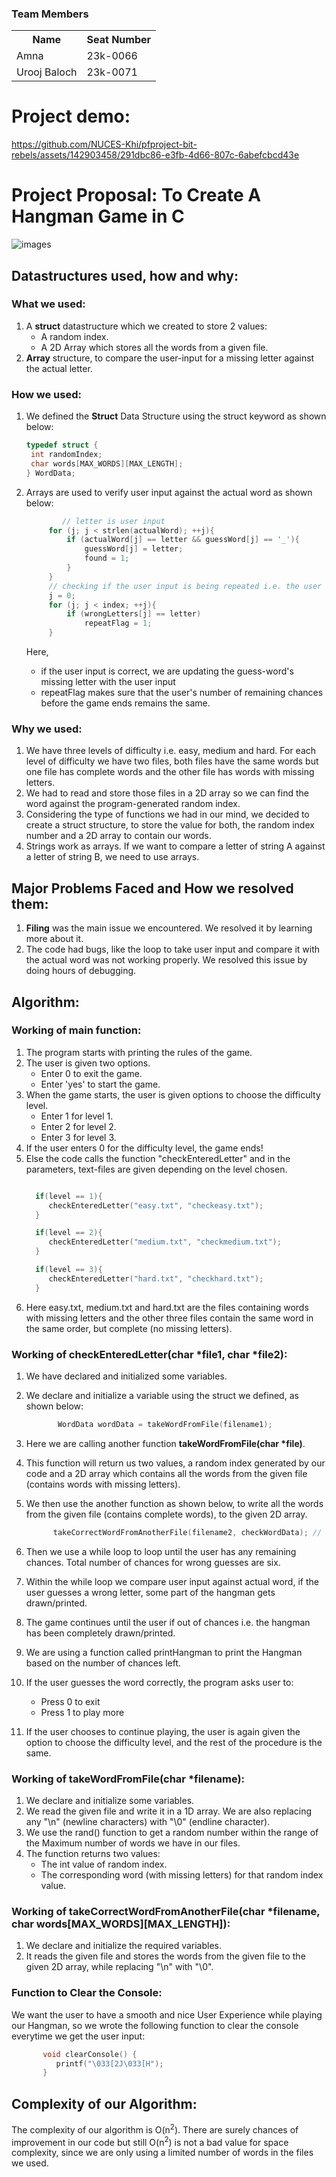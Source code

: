 ### Team Members
<table>
<tr>
	<th>Name</th>
	<th>Seat Number</th>
</tr>
<tr>
	<td> Amna </td>
	<td> 23k-0066</td>
</tr>
<tr>
	<td> Urooj Baloch </td>
	<td> 23k-0071 </td>
</tr>
</table>

# Project demo:

https://github.com/NUCES-Khi/pfproject-bit-rebels/assets/142903458/291dbc86-e3fb-4d66-807c-6abefcbcd43e

# Project Proposal: To Create A Hangman Game in C

![images](https://github.com/NUCES-Khi/pfproject-bit-rebels/assets/144048378/cc95f64c-871c-4e6d-95a2-80bc56c3c175)


## Datastructures used, how and why:

### What we used:
1. A <strong>struct</strong> datastructure which we created to store 2 values:
   * A random index.
   * A 2D Array which stores all the words from a given file.
2. <strong>Array</strong> structure, to compare the user-input for a missing letter against the actual letter.

### How we used:
1. We defined the <strong>Struct</strong> Data Structure using the struct keyword as shown below:

   ```C
   typedef struct {
    int randomIndex;
    char words[MAX_WORDS][MAX_LENGTH];
   } WordData;
   ```
2. Arrays are used to verify user input against the actual word as shown below:
   ```C
           // letter is user input
		for (j; j < strlen(actualWord); ++j){
			if (actualWord[j] == letter && guessWord[j] == '_'){
				guessWord[j] = letter;
				found = 1;
			}
		}
		// checking if the user input is being repeated i.e. the user has already entered that letter before:
		j = 0;
		for (j; j < index; ++j){
			if (wrongLetters[j] == letter) 
				repeatFlag = 1;
		}
   ```
   Here,
   * if the user input is correct, we are updating the guess-word's missing letter with the user input
   * repeatFlag makes sure that the user's number of remaining chances before the game ends remains the same.

### Why we used:

1. We have three levels of difficulty i.e. easy, medium and hard. For each level of difficulty we have two files, both files have the same words but one file has complete words and the other file has words with missing letters.
2. We had to read and store those files in a 2D array so we can find the word against the program-generated random index.
3. Considering the type of functions we had in our mind, we decided to create a struct structure, to store the value for both, the random index number and a 2D array to contain our words.
4. Strings work as arrays. If we want to compare a letter of string A against a letter of string B, we need to use arrays.

## Major Problems Faced and How we resolved them:

1. <strong>Filing</strong> was the main issue we encountered. We resolved it by learning more about it.
2. The code had bugs, like the loop to take user input and compare it with the actual word was not working properly. We resolved this issue by doing hours of debugging.

## Algorithm:

### Working of main function:

1. The program starts with printing the rules of the game.
2. The user is given two options.
   * Enter 0 to exit the game.
   * Enter 'yes' to start the game.
3. When the game starts, the user is given options to choose the difficulty level.
   * Enter 1 for level 1.
   * Enter 2 for level 2.
   * Enter 3 for level 3.
4. If the user enters 0 for the difficulty level, the game ends!
5. Else the code calls the function "checkEnteredLetter" and in the parameters, text-files are given depending on the level chosen.
   ```C
   
     if(level == 1){
        checkEnteredLetter("easy.txt", "checkeasy.txt");
     }
   
     if(level == 2){
        checkEnteredLetter("medium.txt", "checkmedium.txt");
     }
   
     if(level == 3){
        checkEnteredLetter("hard.txt", "checkhard.txt");
     }
   
   ```
6. Here easy.txt, medium.txt and hard.txt are the files containing words with missing letters and the other three files contain the same word in the same order, but complete (no missing letters).

### Working of checkEnteredLetter(char *file1, char *file2):

1. We have declared and initialized some variables.
2. We declare and initialize a variable using the struct we defined, as shown below:

   ```C
          WordData wordData = takeWordFromFile(filename1); 
   ```
3. Here we are calling another function <strong>takeWordFromFile(char *file)</strong>.
4. This function will return us two values, a random index generated by our code and a 2D array which contains all the words from the given file (contains words with missing letters).
5. We then use the another function as shown below, to write all the words from the given file (contains complete words), to the given 2D array.
   ```C
         takeCorrectWordFromAnotherFile(filename2, checkWordData); // reads the given files and writes it all in our 2D array
   ```
6. Then we use a while loop to loop until the user has any remaining chances. Total number of chances for wrong guesses are six.
7. Within the while loop we compare user input against actual word, if the user guesses a wrong letter, some part of the hangman gets drawn/printed.
8. The game continues until the user if out of chances i.e. the hangman has been completely drawn/printed.
9. We are using a function called printHangman to print the Hangman based on the number of chances left.
10. If the user guesses the word correctly, the program asks user to:
    * Press 0 to exit
    * Press 1 to play more
11. If the user chooses to continue playing, the user is again given the option to choose the difficulty level, and the rest of the procedure is the same.

### Working of takeWordFromFile(char *filename):

1. We declare and initialize some variables.
2. We read the given file and write it in a 1D array. We are also replacing any "\n" (newline characters) with "\0" (endline character).
3. We use the rand() function to get a random number within the range of the Maximum number of words we have in our files.
4. The function returns two values:
   * The int value of random index.
   * The corresponding word (with missing letters) for that random index value.

### Working of takeCorrectWordFromAnotherFile(char *filename, char words[MAX_WORDS][MAX_LENGTH]):

1. We declare and initialize the required variables.
2. It reads the given file and stores the words from the given file to the given 2D array, while replacing "\n" with "\0".

### Function to Clear the Console:

We want the user to have a smooth and nice User Experience while playing our Hangman, so we wrote the following function to clear the console everytime we get the user input:
```C
       void clearConsole() {
          printf("\033[2J\033[H");
       }
```

## Complexity of our Algorithm:
The complexity of our algorithm is O(n<sup>2</sup>). There are surely chances of improvement in our code but still O(n<sup>2</sup>) is not a bad value for space complexity, since we are only using a limited number of words in the files we used.
